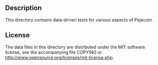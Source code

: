 Description
------------

This directory contains data-driven tests for various aspects of Pejecoin.

License
--------

The data files in this directory are distributed under the MIT software
license, see the accompanying file COPYING or
http://www.opensource.org/licenses/mit-license.php.

